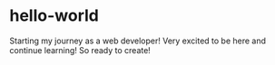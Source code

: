 # hello-world
Starting my journey as a web developer!
Very excited to be here and continue learning! So ready to create! 
